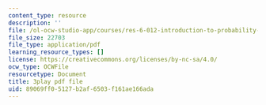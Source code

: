 ```yaml
---
content_type: resource
description: ''
file: /ol-ocw-studio-app/courses/res-6-012-introduction-to-probability-spring-2018/89069ff05127b2af6503f161ae166ada_2f9EfEga4Oo.pdf
file_size: 22703
file_type: application/pdf
learning_resource_types: []
license: https://creativecommons.org/licenses/by-nc-sa/4.0/
ocw_type: OCWFile
resourcetype: Document
title: 3play pdf file
uid: 89069ff0-5127-b2af-6503-f161ae166ada
---
```

